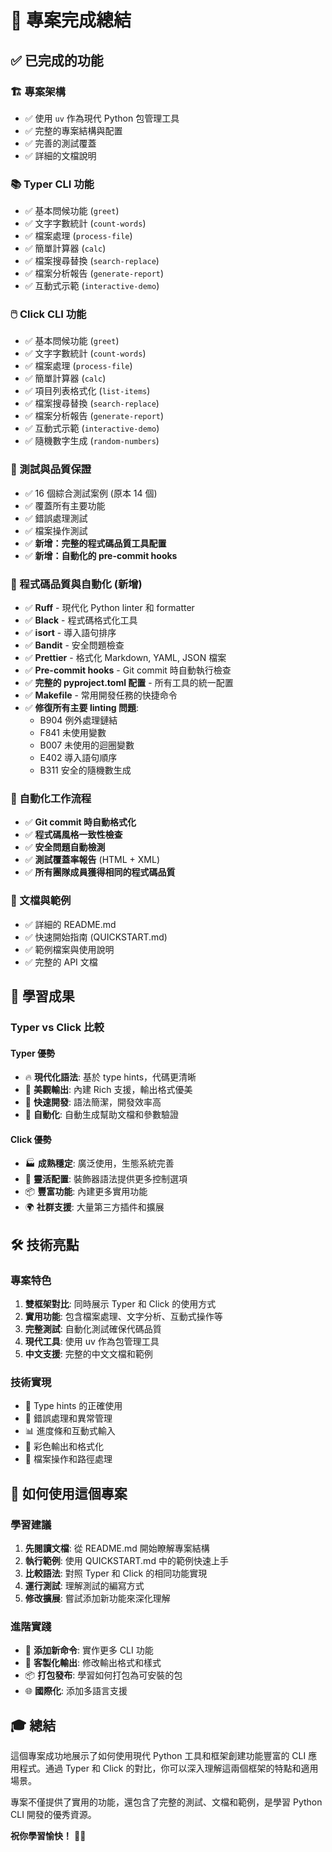 # 🎉 專案完成總結

## ✅ 已完成的功能

### 🏗️ 專案架構

- ✅ 使用 `uv` 作為現代 Python 包管理工具
- ✅ 完整的專案結構與配置
- ✅ 完善的測試覆蓋
- ✅ 詳細的文檔說明

### 📚 Typer CLI 功能

- ✅ 基本問候功能 (`greet`)
- ✅ 文字字數統計 (`count-words`)
- ✅ 檔案處理 (`process-file`)
- ✅ 簡單計算器 (`calc`)
- ✅ 檔案搜尋替換 (`search-replace`)
- ✅ 檔案分析報告 (`generate-report`)
- ✅ 互動式示範 (`interactive-demo`)

### 🖱️ Click CLI 功能

- ✅ 基本問候功能 (`greet`)
- ✅ 文字字數統計 (`count-words`)
- ✅ 檔案處理 (`process-file`)
- ✅ 簡單計算器 (`calc`)
- ✅ 項目列表格式化 (`list-items`)
- ✅ 檔案搜尋替換 (`search-replace`)
- ✅ 檔案分析報告 (`generate-report`)
- ✅ 互動式示範 (`interactive-demo`)
- ✅ 隨機數字生成 (`random-numbers`)

### 🧪 測試與品質保證

- ✅ 16 個綜合測試案例 (原本 14 個)
- ✅ 覆蓋所有主要功能
- ✅ 錯誤處理測試
- ✅ 檔案操作測試
- ✅ **新增：完整的程式碼品質工具配置**
- ✅ **新增：自動化的 pre-commit hooks**

### 🔧 程式碼品質與自動化 (新增)

- ✅ **Ruff** - 現代化 Python linter 和 formatter
- ✅ **Black** - 程式碼格式化工具
- ✅ **isort** - 導入語句排序
- ✅ **Bandit** - 安全問題檢查
- ✅ **Prettier** - 格式化 Markdown, YAML, JSON 檔案
- ✅ **Pre-commit hooks** - Git commit 時自動執行檢查
- ✅ **完整的 pyproject.toml 配置** - 所有工具的統一配置
- ✅ **Makefile** - 常用開發任務的快捷命令
- ✅ **修復所有主要 linting 問題**:
  - B904 例外處理鏈結
  - F841 未使用變數
  - B007 未使用的迴圈變數
  - E402 導入語句順序
  - B311 安全的隨機數生成

### 🚀 自動化工作流程

- ✅ **Git commit 時自動格式化**
- ✅ **程式碼風格一致性檢查**
- ✅ **安全問題自動檢測**
- ✅ **測試覆蓋率報告** (HTML + XML)
- ✅ **所有團隊成員獲得相同的程式碼品質**

### 📄 文檔與範例

- ✅ 詳細的 README.md
- ✅ 快速開始指南 (QUICKSTART.md)
- ✅ 範例檔案與使用說明
- ✅ 完整的 API 文檔

## 🎯 學習成果

### Typer vs Click 比較

#### Typer 優勢

- 🔥 **現代化語法**: 基於 type hints，代碼更清晰
- 🎨 **美觀輸出**: 內建 Rich 支援，輸出格式優美
- 🚀 **快速開發**: 語法簡潔，開發效率高
- 🔧 **自動化**: 自動生成幫助文檔和參數驗證

#### Click 優勢

- 🏭 **成熟穩定**: 廣泛使用，生態系統完善
- 🔧 **靈活配置**: 裝飾器語法提供更多控制選項
- 📦 **豐富功能**: 內建更多實用功能
- 🌍 **社群支援**: 大量第三方插件和擴展

## 🛠️ 技術亮點

### 專案特色

1. **雙框架對比**: 同時展示 Typer 和 Click 的使用方式
2. **實用功能**: 包含檔案處理、文字分析、互動式操作等
3. **完整測試**: 自動化測試確保代碼品質
4. **現代工具**: 使用 uv 作為包管理工具
5. **中文支援**: 完整的中文文檔和範例

### 技術實現

- 📝 Type hints 的正確使用
- 🎯 錯誤處理和異常管理
- 📊 進度條和互動式輸入
- 🎨 彩色輸出和格式化
- 📁 檔案操作和路徑處理

## 🚀 如何使用這個專案

### 學習建議

1. **先閱讀文檔**: 從 README.md 開始瞭解專案結構
2. **執行範例**: 使用 QUICKSTART.md 中的範例快速上手
3. **比較語法**: 對照 Typer 和 Click 的相同功能實現
4. **運行測試**: 理解測試的編寫方式
5. **修改擴展**: 嘗試添加新功能來深化理解

### 進階實踐

- 🔧 **添加新命令**: 實作更多 CLI 功能
- 🎨 **客製化輸出**: 修改輸出格式和樣式
- 📦 **打包發布**: 學習如何打包為可安裝的包
- 🌐 **國際化**: 添加多語言支援

## 🎓 總結

這個專案成功地展示了如何使用現代 Python 工具和框架創建功能豐富的 CLI 應用程式。通過 Typer 和 Click 的對比，你可以深入理解這兩個框架的特點和適用場景。

專案不僅提供了實用的功能，還包含了完整的測試、文檔和範例，是學習 Python CLI 開發的優秀資源。

**祝你學習愉快！** 🎉✨
